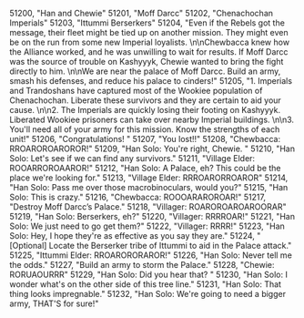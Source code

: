 ﻿51200, "Han and Chewie"
51201, "Moff Darcc"
51202, "Chenachochan Imperials"
51203, "Ittummi Berserkers"
51204, "Even if the Rebels got the message, their fleet might be tied up on another mission.  They might even be on the run from some new Imperial loyalists. \n\nChewbacca knew how the Alliance worked, and he was unwilling to wait for results.  If Moff Darcc was the source of trouble on Kashyyyk, Chewie wanted to bring the fight directly to him. \n\nWe are near the palace of Moff Darcc. Build an army, smash his defenses, and reduce his palace to cinders!"
51205, "1. Imperials and Trandoshans have captured most of the Wookiee population of Chenachochan.  Liberate these survivors and they are certain to aid your cause. \n\n2. The Imperials are quickly losing their footing on Kashyyyk. Liberated Wookiee prisoners can take over nearby Imperial buildings. \n\n3. You'll need all of your army for this mission. Know the strengths of each unit!"
51206, "Congratulations!  "
51207, "You lost!!"
51208, "Chewbacca: RROAROROAROROR!"
51209, "Han Solo:  You're right, Chewie. "
51210, "Han Solo:  Let's see if we can find any survivors."
51211, "Village Elder: ROOARROROAAROR!"
51212, "Han Solo: A Palace, eh? This could be the place we're looking for."
51213, "Village Elder: RRROARORROAROR"
51214, "Han Solo: Pass me over those macrobinoculars, would you?"
51215, "Han Solo: This is crazy."
51216, "Chewbacca: ROOOARAROROAR!"
51217, "Destroy Moff Darcc’s Palace."
51218, "Villager: ROAROROAROAROORAR"
51219, "Han Solo: Berserkers, eh?"
51220, "Villager: RRRROAR!"
51221, "Han Solo:  We just need to go get them?"
51222, "Villager: RRRR!"
51223, "Han Solo:  Hey, I hope they're as effective as you say they are."
51224, "[Optional] Locate the Berserker tribe of Ittummi to aid in the Palace attack."
51225, "Ittummi Elder: RROARORORAROR!"
51226, "Han Solo: Never tell me the odds."
51227, "Build an army to storm the Palace."
51228, "Chewie: RORUAOURRR"
51229, "Han Solo: Did you hear that? "
51230, "Han Solo:  I wonder what's on the other side of this tree line."
51231, "Han Solo:  That thing looks impregnable."
51232, "Han Solo:  We're going to need a bigger army, THAT'S for sure!"
